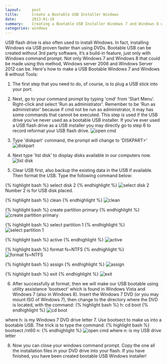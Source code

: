 ```yaml
---
layout:     post
title:      Create a Bootable USB Installer Windows
date:       2013-01-19
summary:    Creating a Bootable USB Installer Windows 7 and Windows 8 without 3rd Party Tools 
categories: windows
---
```


USB flash drive is also often used to install Windows. In fact, installing Windows via USB proven faster than using DVDs. Bootable USB can be created without 3rd party software, it’s a build-in feature, just only with Windows command prompt. Not only Windows 7 and Windows 8 that could be made using this method, Windows server 2008 and Windows Server 2012 can be. Here's how to make a USB Bootable Windows 7 and Windows 8 without Tools:

1.	The first step that you need to do, of course, is to plug a USB stick into your port.

2.	Next, go to your command prompt by typing 'cmd' from 'Start Menu'. Right-click and select 'Run as administrator'. Remember to be 'Run as administrator' because if cmd not be run as administrator, it may has some commands that cannot be executed. This step is used if the USB drive you've never used as a bootable USB installer. If you've ever used a USB flash drive as a USB installer you may directly go to step 6 to record reformat your USB flash drive.
![open cmd](https://bzjr3a-ch3302.files.1drv.com/y3p7VJD0jSg4_bqf5REY_GUGTbJypAc-Rnb2yd8ElZiT3gQn5EOdDhz1QpS87tBX9CMHRxyLOg2MBg-9KK_R2byqIwiT8t-Pa_m_E392dn9gVQBPaBNW6aozeEkehTRB2U6/1.png)

3.	Type 'diskpart' command, the prompt will change to 'DISKPART>'
![diskpart](https://bzjr3a-ch3301.files.1drv.com/y3pjGjibUyjWvrhsmEVc2lyd3eAz7aWqDEj-X7ctW1D5To9AFNqb42XFnSsWd8bwARFTiLURBg4x-Ux2Dqvs1RcQFD82_kWAi21BDTXhgvlF0radJpVIQ2MZIfWodadfFHd/2.png)

4.	Next type 'list disk' to display disks available in our computers now.
![list disk](https://bzjr3a-ch3302.files.1drv.com/y3pioaBkWDdigkrJGwgqB5V3gKsjAgQXgxF5RVkkla_a8ekdywJkgQVZaU0w58s__xYqBT5gl2h5qGNgnC0BTmm55_8rmL6FREEgJoZmbMaSGbp1HEGNzv137rNJ8Kvf3T0/3.png)

5.	Clear USB first, also backup the existing data in the USB if available. Then format the USB. Type the following command below:

{% highlight bash %}
select disk 2
{% endhighlight %}
![select disk 2](https://bzjr3a.dm2301.livefilestore.com/y2pJo4nrTWzv726iPlny36Qpd-UNCsdPjpvhT8bWOfcpadlLIKRno2lLAJxCwKkujkinBc_91sCPl3tQMg4k3YlAahp4ywSPl2TvfSX6w_fmDo/4.png)
Number 2 is for USB disk placed.

{% highlight bash %}
clean
{% endhighlight %}
![clean](https://bzjr3a-ch3302.files.1drv.com/y3pawiBSzhDKsvbOOTzym0F6tWZ6mu1LBpmtnNhNWK8h2Ug41MPLwKQsB5K5zDBCSBY1112TGJN-kitx2wHVV8bPEPZ8qv1hpAJVxzoaOpLKc_G_6TRokGhXv21-I7-77hU/5.png)

{% highlight bash %}
create partition primary
{% endhighlight %}
![create partition primary](https://bzjr3a.by3302.livefilestore.com/y3pJQB6vKQGxuKcYz1XM_TjaMauwUCp3PyBii_iZMbYkM9Nlcr3B1Wpbcvjrqz72IZjiag_gzGzlxrPomNCmT8OEApn7VI5YXRNlxxnJDnckzOD3kOG-jg89obL173T10se/6.png)

{% highlight bash %}
select partition 1
{% endhighlight %}
![select partition 1](https://bzjr3a-ch3302.files.1drv.com/y3ptnFSmpyT6lFlcevMAmOGVZc7hciCpf61_tdR2mgBltCfaMslxuU62Qxh7qBNonENGkhNzF-tadOkPj1ndCUMOCLy8rHZ1JrCZ-H9SzeWeMVXQIgimOyDHUnnP1erQxXL/7.png)

{% highlight bash %}
active
{% endhighlight %}
![active](https://bzjr3a-ch3302.files.1drv.com/y3pWGxMXqffDUyLHguSNB37xmvtw2QDmUoqAn80ffiGf_Z0MHqUrXfFgAzOLs97vOPCreZWJTnGH2Lj7N46hl_JnwwPJePzVuODddetJ-RUFasXOpbcIADn7L8RCzwN3tOn/8.png)

{% highlight bash %}
format fs=NTFS
{% endhighlight %}
![format fs=NTFS](https://bzjr3a-ch3302.files.1drv.com/y3pVnuKNBWc34PA_2A_Gvy_W2RKERaCo_f_m6spJR_batP8NB88RgsgMdh-xFfaadn2RWJOWAqy_-jNyh3T4QO5VI_N4hmd94yyEdEqNvAblHX9UsUrqSw8LXagsQHq8Apr/9.png)

{% highlight bash %}
assign
{% endhighlight %}
![assign](https://bzjr3a-ch3301.files.1drv.com/y3p8gZu0EOFgaMwJ-jgPab1q_eZqr8NUfft5_HWh3RbSRYBkaKcRyZlGIpR3er04QmL6z90q06imDg0tJzORDdQfa8DXFT-2JGHeC5G1s9iuJwauD17rHKr2BMOkPewcS69/10.png)

{% highlight bash %}
exit
{% endhighlight %}
![exit](https://bzjr3a-ch3301.files.1drv.com/y3pKcPLGj9rUFa88ZsNrJq0E54gQNGF7QRFcAHrO-I6MZmno8W8fMqCgvFXUDOSyg5Y7li48YUtcr9x4UhBJg27SlBFMzYaCoSFMhOYWhiUrijk9vMnS61rp2HWwlOw12UW/11.png)

6.	After successfully at format, then we will make our USB bootable using utility assistance 'bootsect' which is found in Windows Vista and Windows 7 (also in Windows 8). Insert the Windows 7 DVD (or you may mount ISO of Windows 7), then change to the directory where the DVD is located, with the command:
{% highlight bash %}
h:
cd boot
{% endhighlight %}
![cd boot](https://bzjr3a-ch3301.files.1drv.com/y3pVRO65joA0H36z4WIlumUw9E9OSEqab4mJEcll_KdThyXWqd-G3MGbZdipjlgo4Gzic4sl4_tliF3VUdJMt5APvhnJUVmy7eHWiomS9urWWIs2HdBrCERdy9gjH1rZ41S/12.png)

where h: is my Windows 7 DVD drive letter
7.	Use bootsect to make us into a bootable USB. The trick is to type the command:
{% highlight bash %}
bootsect /nt60 n:
{% endhighlight %}
![open cmd](https://bzjr3a-ch3301.files.1drv.com/y3pOH5p-LOm6Myb02xfOiIxCQDjeraEONkeXIb9lIlgr4KfP2lOlxIZ-IX5UOdypZl4140tVBS_9EIswyt2-bs-xuvdgLyWk2GadiempV8OXeLh9W4ZAYLCGkl0tsAIhifX/13.png)
where n: is my USB drive letter

8.	Now you can close your windows command prompt. Copy the one all the installation files in your DVD drive into your flash. If you have finished, you have been created bootable USB Windows installer!